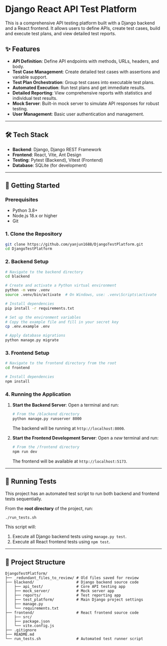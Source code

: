 # Django React API Test Platform

This is a comprehensive API testing platform built with a Django backend and a React frontend. It allows users to define APIs, create test cases, build and execute test plans, and view detailed test reports.

## ✨ Features

- **API Definition**: Define API endpoints with methods, URLs, headers, and body.
- **Test Case Management**: Create detailed test cases with assertions and variable support.
- **Test Plan Orchestration**: Group test cases into executable test plans.
- **Automated Execution**: Run test plans and get immediate results.
- **Detailed Reporting**: View comprehensive reports with statistics and individual test results.
- **Mock Server**: Built-in mock server to simulate API responses for robust testing.
- **User Management**: Basic user authentication and management.

---

## 🛠️ Tech Stack

*   **Backend**: Django, Django REST Framework
*   **Frontend**: React, Vite, Ant Design
*   **Testing**: Pytest (Backend), Vitest (Frontend)
*   **Database**: SQLite (for development)

---

## 🚀 Getting Started

### Prerequisites

- Python 3.8+
- Node.js 18.x or higher
- Git

### 1. Clone the Repository

```bash
git clone https://github.com/yanjun1688/DjangoTestPlatform.git
cd DjangoTestPlatform
```

### 2. Backend Setup

```bash
# Navigate to the backend directory
cd blackend

# Create and activate a Python virtual environment
python -m venv .venv
source .venv/bin/activate  # On Windows, use: .venv\Scripts\activate

# Install dependencies
pip install -r requirements.txt

# Set up the environment variables
# Copy the example file and fill in your secret key
cp .env.example .env

# Apply database migrations
python manage.py migrate
```

### 3. Frontend Setup

```bash
# Navigate to the frontend directory from the root
cd frontend

# Install dependencies
npm install
```

### 4. Running the Application

1.  **Start the Backend Server**:
    Open a terminal and run:
    ```bash
    # From the /blackend directory
    python manage.py runserver 8000
    ```
    The backend will be running at `http://localhost:8000`.

2.  **Start the Frontend Development Server**:
    Open a *new* terminal and run:
    ```bash
    # From the /frontend directory
    npm run dev
    ```
    The frontend will be available at `http://localhost:5173`.

---

## 🧪 Running Tests

This project has an automated test script to run both backend and frontend tests sequentially.

From the **root directory** of the project, run:

```bash
./run_tests.sh
```

This script will:
1.  Execute all Django backend tests using `manage.py test`.
2.  Execute all React frontend tests using `npm test`.

---

## 📁 Project Structure

```
DjangoTestPlatform/
├── _redundant_files_to_review/ # Old files saved for review
├── blackend/                   # Django backend source code
│   ├── api_test/               # Core API testing app
│   ├── mock_server/            # Mock server app
│   ├── reports/                # Test reporting app
│   ├── test_platform/          # Main Django project settings
│   ├── manage.py
│   └── requirements.txt
├── frontend/                   # React frontend source code
│   ├── src/
│   ├── package.json
│   └── vite.config.js
├── .gitignore
├── README.md
└── run_tests.sh                # Automated test runner script
```

